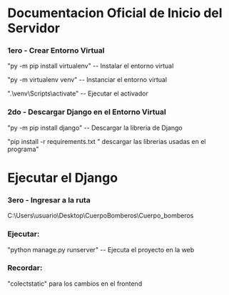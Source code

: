 # Documentacion Oficial de Inicio del Servidor

### 1ero - Crear Entorno Virtual

"py -m pip install virtualenv" -- Instalar el entorno virtual

"py -m virtualenv venv" -- Instanciar el entorno virtual

".\venv\Scripts\activate" -- Ejecutar el activador

### 2do - Descargar Django en el Entorno Virtual

"py -m pip install django" -- Descargar la libreria de Django

"pip install -r requirements.txt " descargar las librerias usadas en el programa"

# Ejecutar el Django

### 3ero - Ingresar a la ruta

C:\Users\usuario\Desktop\CuerpoBomberos\Cuerpo_bomberos

### Ejecutar:

"python manage.py runserver" -- Ejecuta el proyecto en la web

### Recordar:

"colectstatic" para los cambios en el frontend